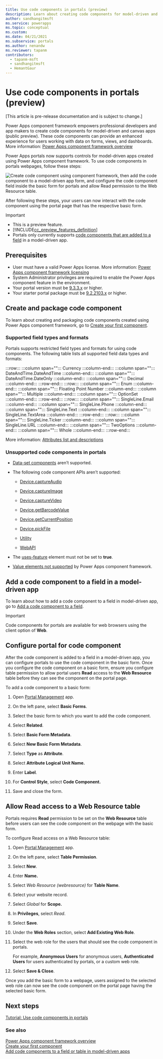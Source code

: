 ```yaml
---
title: Use code components in portals (preview)
description: Learn about creating code components for model-driven and canvas apps using Power Apps component framework inside Power Apps portals.
author: sandhangitmsft
ms.service: powerapps
ms.topic: conceptual
ms.custom: 
ms.date: 04/21/2021
ms.subservice: portals
ms.author: nenandw
ms.reviewer: tapanm
contributors:
  - tapanm-msft
  - sandhangitmsft
  - HemantGaur
---
```


# Use code components in portals (preview)

[This article is pre-release documentation and is subject to change.]

Power Apps component framework empowers professional developers and app makers to create code components for model-driven and canvas apps (public preview). These code components can provide an enhanced experience for users working with data on forms, views, and dashboards. More information: [Power Apps component framework overview](../../developer/component-framework/overview.md)

Power Apps portals now supports controls for model-driven apps created using Power Apps component framework. To use code components in portals webpages, follow these steps:

![Create code component using component framework, then add the code component to a model-driven app form, and configure the code component field inside the basic form for portals and allow Read permission to the Web Resource table.](media/component-framework/steps.png "Create code component using component framework, then add the code component to a model-driven app form, and configure the code component field inside the basic form for portals and allow Read permission to the Web Resource table.")

After following these steps, your users can now interact with the code component using the portal page that has the respective basic form.  

> [!IMPORTANT]
> - This is a preview feature.
> - [!INCLUDE[cc_preview_features_definition](../../includes/cc-preview-features-definition.md)]
> - Portals only currently supports [code components that are added to a field](../../developer/component-framework/add-custom-controls-to-a-field-or-entity.md#add-a-code-component-to-a-column) in a model-driven app.

## Prerequisites

-   User must have a valid Power Apps license. More information: [Power Apps component framework licensing](../../developer/component-framework/overview.md#licensing)
-   System Administrator privileges are required to enable the Power Apps component feature in the environment.
- Your portal version must be [9.3.3.x](versions/version-9.3.3.x.md) or higher.
- Your starter portal package must be [9.2.2103.x](versions/package-version-9.2.2103.md) or higher.

## Create and package code component

To learn about creating and packaging code components created using Power Apps component framework, go to [Create your first component](../../developer/component-framework/implementing-controls-using-typescript.md).

### Supported field types and formats

Portals supports restricted field types and formats for using code components. The following table lists all supported field data types and formats:

:::row:::
   :::column span="":::
      Currency
   :::column-end:::
   :::column span="":::
      DateAndTime.DateAndTime
   :::column-end:::
   :::column span="":::
      DateAndTime.DateOnly
   :::column-end:::
   :::column span="":::
      Decimal
   :::column-end:::
:::row-end:::
:::row:::
   :::column span="":::
      Enum
   :::column-end:::
   :::column span="":::
      Floating Point Number
   :::column-end:::
   :::column span="":::
      Multiple
   :::column-end:::
   :::column span="":::
      OptionSet
   :::column-end:::
:::row-end:::
:::row:::
   :::column span="":::
      SingleLine.Email
   :::column-end:::
   :::column span="":::
      SingleLine.Phone
   :::column-end:::
   :::column span="":::
      SingleLine.Text
   :::column-end:::
   :::column span="":::
      SingleLine.TextArea
   :::column-end:::
:::row-end:::
:::row:::
   :::column span="":::
      SingleLine.Ticker
   :::column-end:::
   :::column span="":::
      SingleLine.URL
   :::column-end:::
   :::column span="":::
      TwoOptions
   :::column-end:::
   :::column span="":::
      Whole
   :::column-end:::
:::row-end:::

More information: [Attributes list and descriptions](../../developer/component-framework/manifest-schema-reference/property.md#remarks)

### Unsupported code components in portals

-   [Data-set
    components](../../developer/component-framework/sample-controls/data-set-grid-control.md)
    aren’t supported.

-   The following code component APIs aren’t supported:

    -   [Device.captureAudio](../../developer/component-framework/reference/device/captureaudio.md)

    -   [Device.captureImage](../../developer/component-framework/reference/device/captureimage.md)

    -   [Device.captureVideo](../../developer/component-framework/reference/device/capturevideo.md)

    -   [Device.getBarcodeValue](../../developer/component-framework/reference/device/getbarcodevalue.md)

    -   [Device.getCurrentPosition](../../developer/component-framework/reference/device/getcurrentposition.md)

    -   [Device.pickFile](../../developer/component-framework/reference/device/pickfile.md)

    -   [Utility](../../developer/component-framework/reference/utility.md)

    -   [WebAPI](../../developer/component-framework/reference/webapi.md)

-   The [uses-feature](../../developer/component-framework/manifest-schema-reference/uses-feature.md) element must not be set to **true**.

-   [Value elements not supported](../../developer/component-framework/manifest-schema-reference/property.md#value-elements-that-are-not-supported)
    by Power Apps component framework.

## Add a code component to a field in a model-driven app

To learn about how to add a code component to a field in model-driven app, go to [Add a code component to a field](../../developer/component-framework/add-custom-controls-to-a-field-or-entity.md#add-a-code-component-to-a-column).

> [!IMPORTANT]
> Code components for portals are available for web browsers using the client option of **Web**.

## Configure portal for code component

After the code component is added to a field in a model-driven app, you can configure portals to use the code component in the basic form. Once you configure the code component on a basic form, ensure you configure table permission to allow portal users **Read** access to the **Web Resource** table before they can see the component on the portal page.

To add a code component to a basic form:

1.  Open [Portal Management](configure/configure-portal.md) app.

2.  On the left pane, select **Basic Forms**.

3.  Select the basic form to which you want to add the code component.

4.  Select **Related**.

5.  Select **Basic Form Metadata**.

6.  Select **New Basic Form Metadata**.

7.  Select **Type** as **Attribute**.

8.  Select **Attribute Logical Unit Name.**

9.  Enter **Label**.

10. For **Control Style**, select **Code Component.**

11. Save and close the form.

## Allow Read access to a Web Resource table

Portals requires **Read** permission to be set on the **Web Resource** table before users can see the code component on the webpage with the basic form.

To configure Read access on a Web Resource table:

1.  Open [Portal Management](configure/configure-portal.md) app.

2.  On the left pane, select **Table Permission**.

3.  Select **New**.

4.  Enter **Name.**

5.  Select *Web Resource (webresource)* for **Table Name**.

6.  Select your website record.

7.  Select *Global* for **Scope.**

8.  In **Privileges**, select *Read*.

9.  Select **Save**.

10. Under the **Web Roles** section, select **Add Existing Web Role**.

11. Select the web role for the users that should see the code component in portals.

    For example, **Anonymous Users** for anonymous users, **Authenticated Users** for users authenticated by portals, or a custom web role.

12. Select **Save & Close**.

Once you add the basic form to a webpage, users assigned to the selected web
role can now see the code component on the portal page having the selected
basic form.

## Next steps

[Tutorial: Use code components in portals](component-framework-tutorial.md)

### See also

[Power Apps component framework overview](../../developer/component-framework/overview.md) <br>
[Create your first component](../../developer/component-framework/implementing-controls-using-typescript.md) <br>
[Add code components to a field or table in model-driven apps](../../developer/component-framework/add-custom-controls-to-a-field-or-entity.md)

